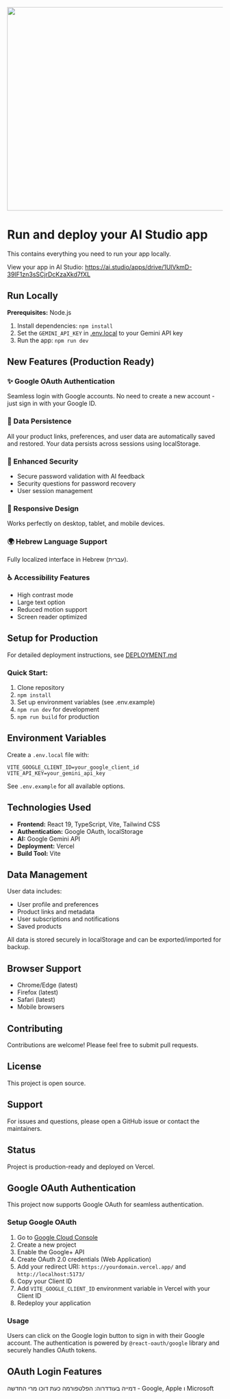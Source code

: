 <div align="center">
<img width="1200" height="475" alt="GHBanner" src="https://github.com/user-attachments/assets/0aa67016-6eaf-458a-adb2-6e31a0763ed6" />
</div>

# Run and deploy your AI Studio app

This contains everything you need to run your app locally.

View your app in AI Studio: https://ai.studio/apps/drive/1UlVkmD-39IF1zn3sSCjrDcKzaXkd7fXL

## Run Locally

**Prerequisites:**  Node.js


1. Install dependencies:
   `npm install`
2. Set the `GEMINI_API_KEY` in [.env.local](.env.local) to your Gemini API key
3. Run the app:
   `npm run dev`


## New Features (Production Ready)

### ✨ Google OAuth Authentication
Seamless login with Google accounts. No need to create a new account - just sign in with your Google ID.

### 💾 Data Persistence
All your product links, preferences, and user data are automatically saved and restored. Your data persists across sessions using localStorage.

### 🔐 Enhanced Security
- Secure password validation with AI feedback
- Security questions for password recovery
- User session management

### 📱 Responsive Design
Works perfectly on desktop, tablet, and mobile devices.

### 🌍 Hebrew Language Support
Fully localized interface in Hebrew (עברית).

### ♿ Accessibility Features
- High contrast mode
- Large text option
- Reduced motion support
- Screen reader optimized

## Setup for Production

For detailed deployment instructions, see [DEPLOYMENT.md](./DEPLOYMENT.md)

### Quick Start:
1. Clone repository
2. `npm install`
3. Set up environment variables (see .env.example)
4. `npm run dev` for development
5. `npm run build` for production

## Environment Variables

Create a `.env.local` file with:
```
VITE_GOOGLE_CLIENT_ID=your_google_client_id
VITE_API_KEY=your_gemini_api_key
```

See `.env.example` for all available options.

## Technologies Used

- **Frontend:** React 19, TypeScript, Vite, Tailwind CSS
- **Authentication:** Google OAuth, localStorage
- **AI:** Google Gemini API
- **Deployment:** Vercel
- **Build Tool:** Vite

## Data Management

User data includes:
- User profile and preferences
- Product links and metadata
- User subscriptions and notifications
- Saved products

All data is stored securely in localStorage and can be exported/imported for backup.

## Browser Support

- Chrome/Edge (latest)
- Firefox (latest)
- Safari (latest)
- Mobile browsers

## Contributing

Contributions are welcome! Please feel free to submit pull requests.

## License

This project is open source.

## Support

For issues and questions, please open a GitHub issue or contact the maintainers.

## Status
Project is production-ready and deployed on Vercel.

## Google OAuth Authentication

This project now supports Google OAuth for seamless authentication.

### Setup Google OAuth

1. Go to [Google Cloud Console](https://console.cloud.google.com/)
2. Create a new project
3. Enable the Google+ API
4. Create OAuth 2.0 credentials (Web Application)
5. Add your redirect URI: `https://yourdomain.vercel.app/` and `http://localhost:5173/`
6. Copy your Client ID
7. Add `VITE_GOOGLE_CLIENT_ID` environment variable in Vercel with your Client ID
8. Redeploy your application

### Usage

Users can click on the Google login button to sign in with their Google account. The authentication is powered by `@react-oauth/google` library and securely handles OAuth tokens.


## OAuth Login Features
דמייה בעודדרוה: הפלטפורמה כעת דוכו מרי החדשה - Google, Apple ו Microsoft

